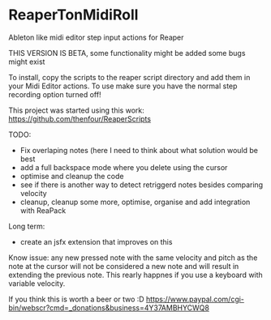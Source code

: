 # ReaperTonMidiRoll
Ableton like midi editor step input actions for Reaper

THIS VERSION IS BETA, some functionality might be added some bugs might exist

To install, copy the scripts to the reaper script directory and add them in your Midi Editor actions.
To use make sure you have the normal step recording option turned off!

This project was started using this work: https://github.com/thenfour/ReaperScripts


TODO: 
- Fix overlaping notes (here I need to think about what solution would be best
- add a full backspace mode where you delete using the cursor
- optimise and cleanup the code
- see if there is another way to detect retriggerd notes besides comparing velocity
- cleanup, cleanup some more, optimise, organise and add integration with ReaPack

Long term:
- create an jsfx extension that improves on this

Know issue: any new pressed note with the same velocity and pitch as the note at the cursor will not be considered a new note and will result in extending the previous note. This rearly happnes if you use a keyboard with variable velocity.


If you think this is worth a beer or two :D
https://www.paypal.com/cgi-bin/webscr?cmd=_donations&business=4Y37AMBHYCWQ8
